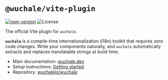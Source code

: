 # `@wuchale/vite-plugin`

[![npm version](https://img.shields.io/npm/v/@wuchale/vite-plugin?logo=npm&logoColor=red&color=blue)](https://www.npmjs.com/package/@wuchale/vite-plugin) ![License](https://img.shields.io/github/license/wuchalejs/wuchale)

The official Vite plugin for `wuchale`.

**`wuchale`** is a compile-time internationalization (i18n) toolkit that
requires zero code changes. Write your components naturally, and `wuchale`
automatically extracts and replaces translatable strings at build time.

- Main documentation: [wuchale.dev](https://wuchale.dev)
- Setup instructions: [Getting started](https://wuchale.dev/intro/start/)
- Repository: [wuchalejs/wuchale](https://github.com/wuchalejs/wuchale)
